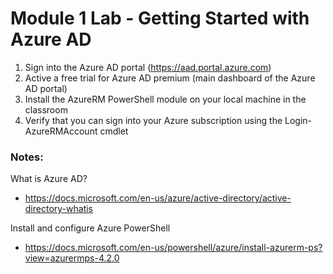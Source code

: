 # Module 1 Lab - Getting Started with Azure AD

1. Sign into the Azure AD portal (https://aad.portal.azure.com)
2. Active a free trial for Azure AD premium (main dashboard of the Azure AD portal)
3. Install the AzureRM PowerShell module on your local machine in the classroom
4. Verify that you can sign into your Azure subscription using the Login-AzureRMAccount cmdlet


### Notes:

What is Azure AD?
* https://docs.microsoft.com/en-us/azure/active-directory/active-directory-whatis

Install and configure Azure PowerShell
* https://docs.microsoft.com/en-us/powershell/azure/install-azurerm-ps?view=azurermps-4.2.0
